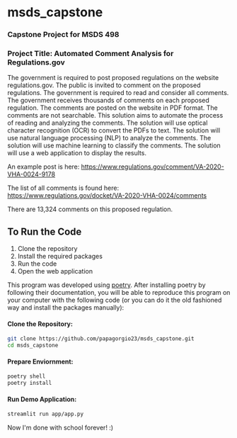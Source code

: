 # msds_capstone

### Capstone Project for MSDS 498

### Project Title: Automated Comment Analysis for Regulations.gov

The government is required to post proposed regulations on the website regulations.gov.  The public is invited to comment on the proposed regulations.  The government is required to read and consider all comments.  The government receives thousands of comments on each proposed regulation.  The comments are posted on the website in PDF format.  The comments are not searchable.  This solution aims to automate the process of reading and analyzing the comments.  The solution will use optical character recognition (OCR) to convert the PDFs to text.  The solution will use natural language processing (NLP) to analyze the comments.  The solution will use machine learning to classify the comments.  The solution will use a web application to display the results.

An example post is here: https://www.regulations.gov/comment/VA-2020-VHA-0024-9178

The list of all comments is found here: https://www.regulations.gov/docket/VA-2020-VHA-0024/comments

There are 13,324 comments on this proposed regulation. 


## To Run the Code

1. Clone the repository
2. Install the required packages
3. Run the code
4. Open the web application



This program was developed using [poetry](https://python-poetry.org/). After installing poetry by following their documentation, you will be able to reproduce this program on your computer with the following code (or you can do it the old fashioned way and install the packages manually):


#### Clone the Repository:

```bash
git clone https://github.com/papagorgio23/msds_capstone.git
cd msds_capstone
```




#### Prepare Enviornment:

``` bash
poetry shell
poetry install
```


#### Run Demo Application:


```bash
streamlit run app/app.py
```



Now I'm done with school forever! :)